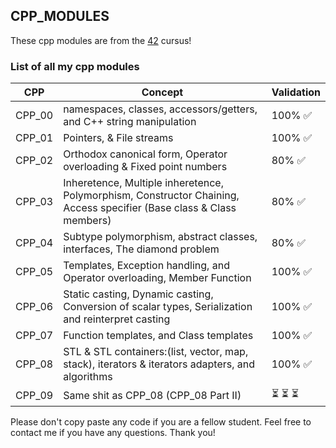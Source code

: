 ## CPP_MODULES

These cpp modules are from the [42](https://42.fr) cursus!

### List of all my cpp modules

| CPP | Concept | Validation |
| ------ | ------ | ------ |
| CPP_00 | namespaces, classes, accessors/getters, and C++ string manipulation | 100% ✅ |
| CPP_01 | Pointers, & File streams | 100% ✅ |
| CPP_02 | Orthodox canonical form, Operator overloading & Fixed point numbers |   80% ✅ |
| CPP_03 | Inheretence, Multiple inheretence, Polymorphism, Constructor Chaining, Access specifier (Base class & Class members) |   80% ✅ |
| CPP_04 | Subtype polymorphism, abstract classes, interfaces, The diamond problem |  80% ✅ |
| CPP_05 | Templates, Exception handling, and Operator overloading, Member Function | 100% ✅ |
| CPP_06 | Static casting, Dynamic casting, Conversion of scalar types, Serialization and reinterpret casting | 100% ✅ |
| CPP_07 | Function templates, and Class templates | 100% ✅ |
| CPP_08 | STL & STL containers:(list, vector, map, stack), iterators & iterators adapters, and algorithms  | 100% ✅ |
| CPP_09 | Same shit as CPP_08 (CPP_08 Part II) | ⏳ ⏳ ⏳ |

Please don't copy paste any code if you are a fellow student.
Feel free to contact me if you have any questions. Thank you!

